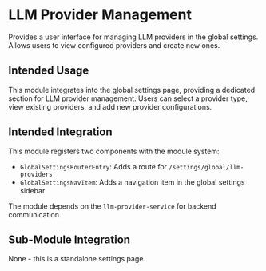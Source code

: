 # LLM Provider Management

Provides a user interface for managing LLM providers in the global settings. Allows users to view configured providers and create new ones.

## Intended Usage

This module integrates into the global settings page, providing a dedicated section for LLM provider management. Users can select a provider type, view existing providers, and add new provider configurations.

## Intended Integration

This module registers two components with the module system:

- `GlobalSettingsRouterEntry`: Adds a route for `/settings/global/llm-providers`
- `GlobalSettingsNavItem`: Adds a navigation item in the global settings sidebar

The module depends on the `llm-provider-service` for backend communication.

## Sub-Module Integration

None - this is a standalone settings page.
